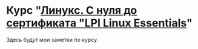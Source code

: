 # Курс "[Линукс. С нуля до сертификата "LPI Linux Essentials](https://www.udemy.com/course/linux-terminal-basics-rus)"

Здесь будут мои заметки по курсу.